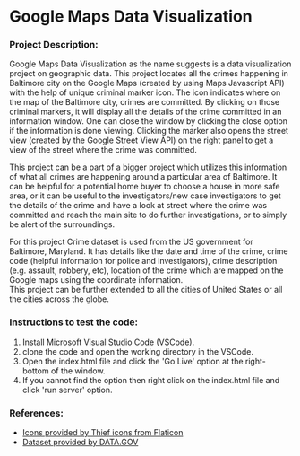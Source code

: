 # Google Maps Data Visualization



### Project Description:
Google Maps Data Visualization as the name suggests is a data visualization project on geographic data. This project locates all the crimes happening in Baltimore city on the Google Maps (created by using Maps Javascript API) with the help of unique criminal marker icon. 
The icon indicates where on the map of the Baltimore city, crimes are committed. By clicking on those criminal markers, it will display all the details of the crime 
committed in an information window. One can close the window by clicking the close option if the information is done viewing. Clicking the marker also opens the 
street view (created by the Google Street View API) on the right panel to get a view of the street where the crime was committed.

This project can be a part of a bigger project which utilizes this information of what all crimes are happening around a particular area of Baltimore. It can be helpful for
a potential home buyer to choose a house in more safe area, or it can be useful to the investigators/new case investigators to get the details of the crime and have a look at
street where the crime was committed and reach the main site to do further investigations, or to simply be alert of the surroundings.
 
For this project Crime dataset is used from the US government for Baltimore, Maryland. It has details like the date and time of the crime, crime code (helpful information for police and investigators), 
crime description (e.g. assault, robbery, etc), location of the crime which are mapped on the Google maps using the coordinate information.  
This project can be further extended to all the cities of United States or all the cities across the globe.

### Instructions to test the code:
1. Install Microsoft Visual Studio Code (VSCode).
2. clone the code and open the working directory in the VSCode.
3. Open the index.html file and click the 'Go Live' option at the right-bottom of the window.
4. If you cannot find the option then right click on the index.html file and click 'run server' option.


### References:
- [Icons provided by Thief icons from Flaticon](https://www.flaticon.com/free-icons/thief)
- [Dataset provided by DATA.GOV](https://catalog.data.gov/dataset/part-1-crime-data-2b9ba)
